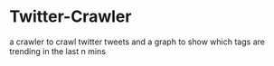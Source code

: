 # Twitter-Crawler
a crawler to crawl twitter tweets and a graph to show which tags are trending in the last n mins
